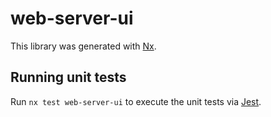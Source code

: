 # web-server-ui

This library was generated with [Nx](https://nx.dev).

## Running unit tests

Run `nx test web-server-ui` to execute the unit tests via [Jest](https://jestjs.io).
